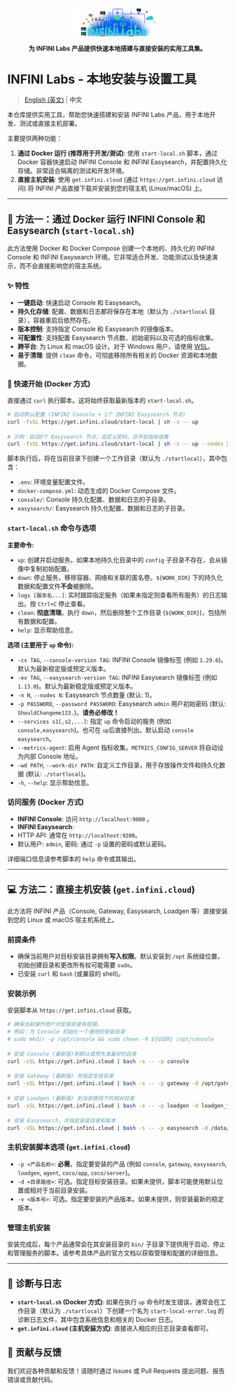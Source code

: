 <p align="center">
<a href="https://infinilabs.com/"><img src="docs/images/infinilabs.svg" alt="INFINI Labs Logo" width="200px"></a>
</p>

<p align="center">
<strong>为 INFINI Labs 产品提供快速本地搭建与直接安装的实用工具集。</strong>
</p>

# INFINI Labs - 本地安装与设置工具

> [English (英文)](README.md) | **中文**

本仓库提供实用工具，帮助您快速搭建和安装 INFINI Labs 产品，用于本地开发、测试或直接主机部署。

主要提供两种功能：

1. **通过 Docker 运行 (推荐用于开发/测试)**: 使用 `start-local.sh` 脚本，通过 Docker 容器快速启动 INFINI Console 和 INFINI Easysearch，并配置持久化存储。非常适合隔离的测试和开发环境。
2. **直接主机安装**: 使用 `get.infini.cloud` (通过 `https://get.infini.cloud` 访问) 将 INFINI 产品直接下载并安装到您的宿主机 (Linux/macOS) 上。

---

## 🐳 方法一：通过 Docker 运行 INFINI Console 和 Easysearch (`start-local.sh`)

此方法使用 Docker 和 Docker Compose 创建一个本地的、持久化的 INFINI Console 和 INFINI Easysearch 环境。它非常适合开发、功能测试以及快速演示，而不会直接影响您的宿主系统。

### ✨ 特性

* **一键启动**: 快速启动 Console 和 Easysearch。
* **持久化存储**: 配置、数据和日志都将保存在本地（默认为 `./startlocal` 目录），容器重启后依然存在。
* **版本控制**: 支持指定 Console 和 Easysearch 的镜像版本。
* **可配置性**: 支持配置 Easysearch 节点数、初始密码以及可选的指标收集。
* **跨平台**: 为 Linux 和 macOS 设计。对于 Windows 用户，请使用 [WSL](https://learn.microsoft.com/zh-cn/windows/wsl/install)。
* **易于清理**: 提供 `clean` 命令，可彻底移除所有相关的 Docker 资源和本地数据。

### 🚀 快速开始 (Docker 方式)

直接通过 `curl` 执行脚本。这将始终获取最新版本的 `start-local.sh`。

```bash
# 启动默认配置 (INFINI Console + 1个 INFINI Easysearch 节点)
curl -fsSL https://get.infini.cloud/start-local | sh -s -- up

# 示例：启动3个 Easysearch 节点，自定义密码，并开启指标收集
curl -fsSL https://get.infini.cloud/start-local | sh -s -- up --nodes 3 --password "MySecurePass123." --metrics-agent
```

脚本执行后，将在当前目录下创建一个工作目录（默认为 `./startlocal`），其中包含：
* `.env`: 环境变量配置文件。
* `docker-compose.yml`: 动态生成的 Docker Compose 文件。
* `console/`: Console 持久化配置、数据和日志的子目录。
* `easysearch/`: Easysearch 持久化配置、数据和日志的子目录。

### `start-local.sh` 命令与选项

**主要命令:**

* `up`: 创建并启动服务。如果本地持久化目录中的 `config` 子目录不存在，会从镜像中复制初始配置。
* `down`: 停止服务，移除容器、网络和关联的匿名卷。`${WORK_DIR}` 下的持久化数据和配置文件**不会**被删除。
* `logs [服务名...]`: 实时跟踪指定服务（如果未指定则查看所有服务）的日志输出。按 `Ctrl+C` 停止查看。
* `clean`: **彻底清理**。执行 `down`，然后删除整个工作目录 (`${WORK_DIR}`)，包括所有数据和配置。
* `help`: 显示帮助信息。

**选项 (主要用于 `up` 命令):**

* `-cv TAG`, `--console-version TAG`: INFINI Console 镜像标签 (例如 `1.29.6`)。默认为最新稳定版或预定义版本。
* `-ev TAG`, `--easysearch-version TAG`: INFINI Easysearch 镜像标签 (例如 `1.13.0`)。默认为最新稳定版或预定义版本。
* `-n N`, `--nodes N`: Easysearch 节点数量 (默认: 1)。
* `-p PASSWORD`, `--password PASSWORD`: Easysearch `admin` 用户初始密码 (默认: `ShouldChangeme123.`)。**请务必修改！**
* `--services s1[,s2,...]`: 指定 `up` 命令启动的服务 (例如 `console,easysearch`)。也可在 `up`后直接列出。默认启动 `console easysearch`。
* `--metrics-agent`: 启用 Agent 指标收集。`METRICS_CONFIG_SERVER` 将自动设为内部 Console 地址。
* `-wd PATH`, `--work-dir PATH`: 自定义工作目录，用于存放操作文件和持久化数据 (默认: `./startlocal`)。
* `-h`, `--help`: 显示帮助信息。

### 访问服务 (Docker 方式)

* **INFINI Console**: 访问 `http://localhost:9000` 。
* **INFINI Easysearch**:
* HTTP API: 通常在 `http://localhost:9200`。
* 默认用户: `admin`, 密码: 通过 `-p` 设置的密码或默认密码。

详细端口信息请参考脚本的 `help` 命令或其输出。

---

## 💻 方法二：直接主机安装 (`get.infini.cloud`)

此方法将 INFINI 产品（Console, Gateway, Easysearch, Loadgen 等）直接安装到您的 Linux 或 macOS 宿主机系统上。

### 前提条件

* 确保当前用户对目标安装目录拥有**写入权限**。默认安装到 `/opt` 系统级位置，初始创建目录和更改所有权可能需要 `sudo`。
* 已安装 `curl` 和 `bash` (或兼容的 shell)。

### 安装示例

安装脚本从 `https://get.infini.cloud` 获取。

```bash
# 确保当前操作用户对安装目录有权限。
# 例如：为 Console 初始化一个通用的安装目录
# sudo mkdir -p /opt/console && sudo chown -R ${USER} /opt/console

# 安装 Console (最新版)到默认或预先准备好的目录
curl -sSL https://get.infini.cloud | bash -s -- -p console

# 安装 Gateway (最新版) 并指定安装目录
curl -sSL https://get.infini.cloud | bash -s -- -p gateway -d /opt/gateway

# 安装 Loadgen (最新版) 到当前路径下的相对目录
curl -sSL https://get.infini.cloud | bash -s -- -p loadgen -d loadgen_files

# 安装 Easysearch，并指定安装目录和版本
curl -sSL https://get.infini.cloud | bash -s -- -p easysearch -d /data/my_easysearch -v 1.13.0
```

### 主机安装脚本选项 (`get.infini.cloud`)

* `-p <产品名称>`: **必需**。指定要安装的产品 (例如 `console`, `gateway`, `easysearch`, `loadgen`, `agent`, `coco/app`, `coco/server`)。
* `-d <目录路径>`: 可选。指定目标安装目录。如果未提供，脚本可能使用默认位置或相对于当前目录安装。
* `-v <版本号>`: 可选。指定要安装的产品版本。如果未提供，则安装最新的稳定版本。

### 管理主机安装

安装完成后，每个产品通常会在其安装目录的 `bin/` 子目录下提供用于启动、停止和管理服务的脚本。请参考具体产品的官方文档以获取管理和配置的详细信息。

---

## 📝 诊断与日志

* **`start-local.sh` (Docker 方式)**: 如果在执行 `up` 命令时发生错误，通常会在工作目录（默认为 `./startlocal`）下创建一个名为 `start-local-error.log` 的诊断日志文件，其中包含系统信息和相关的 Docker 日志。
* **`get.infini.cloud` (主机安装方式)**: 直接进入相应的日志目录查看即可。

## 🤝 贡献与反馈

我们欢迎各种贡献和反馈！请随时通过 Issues 或 Pull Requests 提出问题、报告错误或贡献代码。
